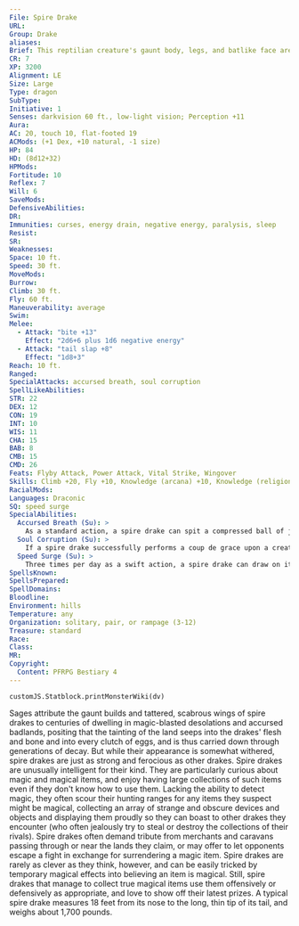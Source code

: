 ```yaml
---
File: Spire Drake
URL: 
Group: Drake
aliases: 
Brief: This reptilian creature's gaunt body, legs, and batlike face are covered in long spines. Two wings stretch out from its torso.
CR: 7
XP: 3200
Alignment: LE
Size: Large
Type: dragon
SubType: 
Initiative: 1
Senses: darkvision 60 ft., low-light vision; Perception +11
Aura: 
AC: 20, touch 10, flat-footed 19
ACMods: (+1 Dex, +10 natural, -1 size)
HP: 84
HD: (8d12+32)
HPMods: 
Fortitude: 10
Reflex: 7
Will: 6
SaveMods: 
DefensiveAbilities: 
DR: 
Immunities: curses, energy drain, negative energy, paralysis, sleep
Resist: 
SR: 
Weaknesses: 
Space: 10 ft.
Speed: 30 ft.
MoveMods: 
Burrow: 
Climb: 30 ft.
Fly: 60 ft.
Maneuverability: average
Swim: 
Melee: 
  - Attack: "bite +13"
    Effect: "2d6+6 plus 1d6 negative energy"
  - Attack: "tail slap +8"
    Effect: "1d8+3"
Reach: 10 ft.
Ranged: 
SpecialAttacks: accursed breath, soul corruption
SpellLikeAbilities: 
STR: 22
DEX: 12
CON: 19
INT: 10
WIS: 11
CHA: 15
BAB: 8
CMB: 15
CMD: 26
Feats: Flyby Attack, Power Attack, Vital Strike, Wingover
Skills: Climb +20, Fly +10, Knowledge (arcana) +10, Knowledge (religion) +10, Perception +11, Spellcraft +10, Use Magic Device +13
RacialMods: 
Languages: Draconic
SQ: speed surge
SpecialAbilities:
  Accursed Breath (Su): >
    As a standard action, a spire drake can spit a compressed ball of jet-black dust that bursts into a spray of clinging motes that sap the spiritual strength of creatures in an area. The attack has a range of 60 feet and deals 5d6 points of negative energy damage (Will DC 18 half) to all creatures in a 20-foot radius. Affected creatures take a -2 penalty on attack rolls, saving throws, skill checks, and ability checks for 1d4 rounds (or for 1 round on a successful Will save). As long as these motes cling to a creature, the effect of any conjuration (healing) effect used on that creature is halved. This is a curse effect. The save DC is Constitution-based.
  Soul Corruption (Su): >
    If a spire drake successfully performs a coup de grace upon a creature afflicted by its accursed breath, the slain target arises 1d4 rounds later as a wight (Pathfinder RPG Bestiary 276). This wight is not under the drake's control, and the wight and any spawn that it creates perish 1d6 days after arising.
  Speed Surge (Su): >
    Three times per day as a swift action, a spire drake can draw on its draconic reserves for a boost of strength and speed, allowing it to take an additional move action in that round.
SpellsKnown: 
SpellsPrepared: 
SpellDomains: 
Bloodline: 
Environment: hills
Temperature: any
Organization: solitary, pair, or rampage (3-12)
Treasure: standard
Race: 
Class: 
MR: 
Copyright:
  Content: PFRPG Bestiary 4
---
```

```dataviewjs
customJS.Statblock.printMonsterWiki(dv)
```
Sages attribute the gaunt builds and tattered, scabrous wings of spire drakes to centuries of dwelling in magic-blasted desolations and accursed badlands, positing that the tainting of the land seeps into the drakes' flesh and bone and into every clutch of eggs, and is thus carried down through generations of decay. But while their appearance is somewhat withered, spire drakes are just as strong and ferocious as other drakes. Spire drakes are unusually intelligent for their kind. They are particularly curious about magic and magical items, and enjoy having large collections of such items even if they don't know how to use them. Lacking the ability to detect magic, they often scour their hunting ranges for any items they suspect might be magical, collecting an array of strange and obscure devices and objects and displaying them proudly so they can boast to other drakes they encounter (who often jealously try to steal or destroy the collections of their rivals). Spire drakes often demand tribute from merchants and caravans passing through or near the lands they claim, or may offer to let opponents escape a fight in exchange for surrendering a magic item. Spire drakes are rarely as clever as they think, however, and can be easily tricked by temporary magical effects into believing an item is magical. Still, spire drakes that manage to collect true magical items use them offensively or defensively as appropriate, and love to show off their latest prizes. A typical spire drake measures 18 feet from its nose to the long, thin tip of its tail, and weighs about 1,700 pounds.
